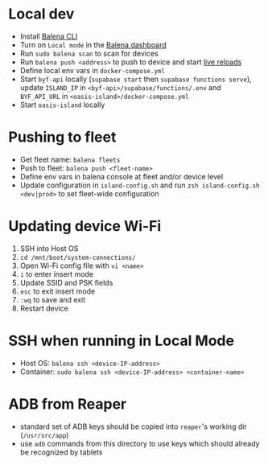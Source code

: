 # Local dev
- Install [Balena CLI](https://docs.balena.io/learn/getting-started/raspberrypi4-64/nodejs/)
- Turn on `Local mode` in the [Balena dashboard](https://dashboard.balena-cloud.com/devices)
- Run `sudo balena scan` to scan for devices
- Run `balena push <address>` to push to device and start [live reloads](https://docs.balena.io/learn/develop/local-mode/) 
- Define local env vars in `docker-compose.yml`
- Start `byf-api` locally (`supabase start` then `supabase functions serve`), update `ISLAND_IP` in `<byf-api>/supabase/functions/.env` and `BYF_API_URL` in `<oasis-island>/docker-compose.yml`
- Start `oasis-island` locally

# Pushing to fleet
- Get fleet name: `balena fleets`
- Push to fleet: `balena push <fleet-name>`
- Define env vars in balena console at fleet and/or device level
- Update configuration in `island-config.sh` and run `zsh island-config.sh <dev|prod>` to set fleet-wide configuration

# Updating device Wi-Fi
1. SSH into Host OS
2. `cd /mnt/boot/system-connections/`
3. Open Wi-Fi config file with `vi <name>`
4. `i` to enter insert mode
5. Update SSID and PSK fields
6. `esc` to exit insert mode
7. `:wq` to save and exit
8. Restart device

# SSH when running in Local Mode
- Host OS: `balena ssh <device-IP-address>`
- Container: `sudo balena ssh <device-IP-address> <container-name>`

# ADB from Reaper
- standard set of ADB keys should be copied into `reaper`'s working dir (`/usr/src/app`)
- use `adb` commands from this directory to use keys which should already be recognized by tablets